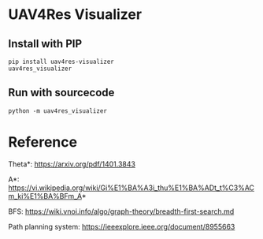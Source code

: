 # UAV4Res Visualizer
 
## Install with PIP
```
pip install uav4res-visualizer
uav4res_visualizer
```
## Run with sourcecode
```
python -m uav4res_visualizer
```

# Reference
Theta*: https://arxiv.org/pdf/1401.3843 

A*: https://vi.wikipedia.org/wiki/Gi%E1%BA%A3i_thu%E1%BA%ADt_t%C3%ACm_ki%E1%BA%BFm_A*

BFS: https://wiki.vnoi.info/algo/graph-theory/breadth-first-search.md

Path planning system: https://ieeexplore.ieee.org/document/8955663
